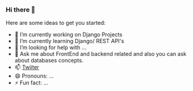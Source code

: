 ### Hi there 👋


Here are some ideas to get you started:

- 🔭 I’m currently working on Django Projects
- 🌱 I’m currently learning Django/ REST API's
- 🤔 I’m looking for help with ...
- 💬 Ask me about FrontEnd and backend related and also you can ask about databases concepts.
- 📫 <a href="https://mobile.twitter.com/ar_maniyar" > Twiiter</a>
- 😄 Pronouns: ...
- ⚡ Fun fact: ...
